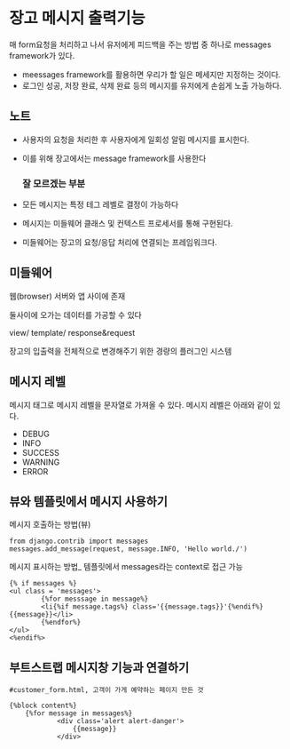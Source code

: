 # 장고 메시지 출력기능

매 form요청을 처리하고 나서 유저에게 피드백을 주는 방법 중 하나로 messages framework가 있다. 

- meessages framework를 활용하면 우리가 할 일은 메세지만 지정하는 것이다.
- 로그인 성공, 저장 완료, 삭제 완료 등의 메시지를 유저에게 손쉽게 노출 가능하다. 

## 노트

- 사용자의 요청을 처리한 후 사용자에게 일회성 알림 메시지를 표시한다.

- 이를 위해 장고에서는 message framework를 사용한다 

  ### 잘 모르겠는 부분

- 모든 메시지는 특정 테그 레벨로 결정이 가능하다

- 메시지는 미들웨어 클래스 및 컨텍스트 프로세서를 통해 구현된다.
- 미들웨어는 장고의 요청/응답 처리에 연결되는 프레임워크다. 

## 미들웨어

웹(browser) 서버와 앱 사이에 존재 

둘사이에 오가는 데이터를 가공할 수 있다

view/ template/ response&request

장고의 입출력을 전체적으로 변경해주기 위한 경량의 플러그인 시스템

## 메시지 레벨

메시지 태그로 메시지 레벨을 문자열로 가져올 수 있다. 메시지 레벨은 아래와 같이 있다. 

- DEBUG
- INFO
- SUCCESS
- WARNING
- ERROR



## 뷰와 템플릿에서 메시지 사용하기

메시지 호출하는 방법(뷰)

~~~ 
from django.contrib import messages
messages.add_message(request, message.INFO, 'Hello world./')
~~~

메시지 표시하는 방법_ 템플릿에서 messages라는 context로 접근 가능

~~~ 
{% if messages %}
<ul class = 'messages'>
		{%for messsage in message%}
		<li{%if message.tags%} class='{{message.tags}}'{%endif%}{{message}}</li>
		{%endfor%}
</ul>
<%endif%>
~~~



## 부트스트랩 메시지창 기능과 연결하기

~~~ 
#customer_form.html, 고객이 가게 예약하는 페이지 만든 것

{%block content%}
	{%for message in messages%}
			<div class='alert alert-danger'>
				{{message}}
			</div>
~~~

